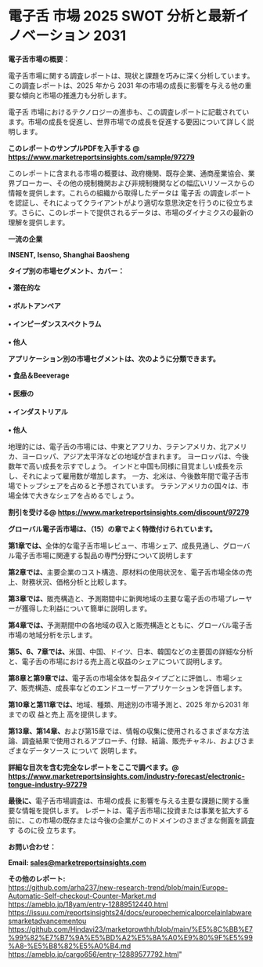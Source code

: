 # 電子舌 市場 2025 SWOT 分析と最新イノベーション 2031

<strong><b>電子舌市場の概要：</b></strong>

電子舌市場に関する調査レポートは、現状と課題を巧みに深く分析しています。この調査レポートは、2025 年から 2031 年の市場の成長に影響を与える他の重要な傾向と市場の推進力も分析します。

電子舌 市場におけるテクノロジーの進歩も、この調査レポートに記載されています。市場の成長を促進し、世界市場での成長を促進する要因について詳しく説明します。

<strong>このレポートのサンプルPDFを入手する @ <a href=https://www.marketreportsinsights.com/sample/97279>https://www.marketreportsinsights.com/sample/97279</a></strong>

このレポートに含まれる市場の概要は、政府機関、既存企業、通商産業協会、業界ブローカー、その他の規制機関および非規制機関などの幅広いリソースからの情報を提供します。これらの組織から取得したデータは 電子舌 の調査レポートを認証し、それによってクライアントがより適切な意思決定を行うのに役立ちます。さらに、このレポートで提供されるデータは、市場のダイナミクスの最新の理解を提供します。

<strong>一流の企業</strong>

<strong><b>INSENT, Isenso, Shanghai Baosheng</b></strong>

<strong><b>タイプ別の市場セグメント、カバー：</b></strong>

<strong>• 潜在的な<br><br>• ボルトアンペア<br><br>• インピーダンススペクトラム<br><br>• 他人</strong>

<strong><b>アプリケーション別の市場セグメントは、次のように分類できます。</b></strong>

<strong>• 食品＆Beeverage<br><br>• 医療の<br><br>• インダストリアル<br><br>• 他人</strong>

 地理的には、電子舌の市場には、中東とアフリカ、ラテンアメリカ、北アメリカ、ヨーロッパ、アジア太平洋などの地域が含まれます。 ヨーロッパは、今後数年で高い成長を示すでしょう。 インドと中国も同様に目覚ましい成長を示し、それによって雇用数が増加します。 一方、北米は、今後数年間で電子舌市場でトップシェアを占めると予想されています。 ラテンアメリカの国々は、市場全体で大きなシェアを占めるでしょう。

<strong>割引を受ける@ <a href=https://www.marketreportsinsights.com/discount/97279>https://www.marketreportsinsights.com/discount/97279</a></strong>

<strong><b>グローバル電子舌市場は、（15）の章でよく特徴付けられています。</b></strong>

<strong><b>第</b></strong><strong><b>1章では、</b></strong>全体的な電子舌市場レビュー、市場シェア、成長見通し、グローバル電子舌市場に関連する製品の専門分野について説明します

<strong><b>第2章では、</b></strong>主要企業のコスト構造、原材料の使用状況を、電子舌市場全体の売上、財務状況、価格分析と比較します。

<strong><b>第3章では、</b></strong>販売構造と、予測期間中に新興地域の主要な電子舌の市場プレーヤーが獲得した利益について簡単に説明します。

<strong><b>第4章では、</b></strong>予測期間中の各地域の収入と販売構造とともに、グローバル電子舌市場の地域分析を示します。

<strong><b>第5、6、7章では、</b></strong>米国、中国、ドイツ、日本、韓国などの主要国の詳細な分析と、電子舌の市場における売上高と収益のシェアについて説明します。

<strong><b>第8章と第9章では、</b></strong>電子舌の市場全体を製品タイプごとに評価し、市場シェア、販売構造、成長率などのエンドユーザーアプリケーションを評価します。

<strong><b>第10章と第11章では、</b></strong>地域、種類、用途別の市場予測と、2025 年から2031 年までの収 益と売上 高を提供します。

<strong><b>第13章、第14章、</b></strong>および第15章では、情報の収集に使用されるさまざまな方法論、調査結果で使用されるアプローチ、付録、結論、販売チャネル、およびさまざまなデータソース について 説明します。

<strong>詳細な目次を含む完全なレポートをここで調べます。@ <a href=https://www.marketreportsinsights.com/industry-forecast/electronic-tongue-industry-97279>https://www.marketreportsinsights.com/industry-forecast/electronic-tongue-industry-97279</a></strong>

<strong><b>最後に、</b></strong>電子舌市場調査は、市場の成長 に影響を</a>与える主要な課題に関する重要な情報を提供します。 レポートは、電子舌市場に投資または事業を拡大する前に、この市場の既存または今後の企業がこのドメインのさまざまな側面を調査す るのに役 立ちます。

<strong><b>お問い合わせ：</b></strong>

<strong>Email: </strong><a href=mailto:sales@marketreportsinsights.com><strong>sales@marketreportsinsights.com</strong></a>

<strong>その他のレポート:</strong>
<br>
<a href=https://github.com/arha237/new-research-trend/blob/main/Europe-Automatic-Self-checkout-Counter-Market.md>https://github.com/arha237/new-research-trend/blob/main/Europe-Automatic-Self-checkout-Counter-Market.md</a>
<br>
<a href=https://ameblo.jp/18yam/entry-12889512440.html>https://ameblo.jp/18yam/entry-12889512440.html</a>
<br>
<a href=https://issuu.com/reportsinsights24/docs/europechemicalporcelainlabwaresmarketadvancementou>https://issuu.com/reportsinsights24/docs/europechemicalporcelainlabwaresmarketadvancementou</a>
<br>
<a href=https://github.com/Hindavi23/marketgrowthh/blob/main/%E5%8C%BB%E7%99%82%E7%B7%9A%E5%BD%A2%E5%8A%A0%E9%80%9F%E5%99%A8-%E5%B8%82%E5%A0%B4.md>https://github.com/Hindavi23/marketgrowthh/blob/main/%E5%8C%BB%E7%99%82%E7%B7%9A%E5%BD%A2%E5%8A%A0%E9%80%9F%E5%99%A8-%E5%B8%82%E5%A0%B4.md</a>
<br>
<a href=https://ameblo.jp/cargo656/entry-12889577792.html>https://ameblo.jp/cargo656/entry-12889577792.html</a>"
